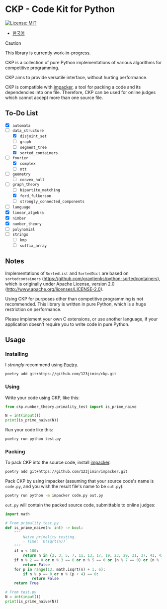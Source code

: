 # CKP - Code Kit for Python

[![License: MIT](https://img.shields.io/badge/License-MIT-yellow.svg)](https://opensource.org/licenses/MIT)

- [한국어](README.ko-KR.md)

> [!CAUTION]
> This library is currently work-in-progress.

CKP is a collection of pure Python implementations of various algorithms for competitive programming.

CKP aims to provide versatile interface, without hurting performance.

CKP is compatible with [impacker](https://github.com/123jimin/impacker), a tool for packing a code and its dependencies into one file. Therefore, CKP can be used for online judges which cannot accept more than one source file.

## To-Do List

- [x] `automata`
- [ ] `data_structure`
  - [x] `disjoint_set`
  - [ ] `graph`
  - [ ] `segment_tree`
  - [x] `sorted_containers`
- [ ] `fourier`
  - [x] `complex`
  - [ ] `ntt`
- [ ] `geometry`
  - [ ] `convex_hull`
- [ ] `graph_theory`
  - [ ] `bipartite_matching`
  - [x] `ford_fulkerson`
  - [ ] `strongly_connected_components`
- [ ] `language`
- [x] `linear_algebra`
- [x] `nimber`
- [x] `number_theory`
- [ ] `polynomial`
- [ ] `strings`
  - [ ] `kmp`
  - [ ] `suffix_array`

## Notes

Implementations of `SortedList` and `SortedDict` are based on `sortedcontainers` (<https://github.com/grantjenks/python-sortedcontainers>), which is originally under Apache License, version 2.0 (<http://www.apache.org/licenses/LICENSE-2.0>).

Using CKP for purposes other than competitive programming is not recommended. This library is written in pure Python, which is a huge restriction on performance.

Please implement your own C extensions, or use another language, if your application doesn't require you to write code in pure Python.

## Usage

### Installing

I *strongly* recommend using [Poetry](https://python-poetry.org/).

```sh
poetry add git+https://github.com/123jimin/ckp.git
```

### Using

Write your code using CKP, like this:

```py
from ckp.number_theory.primality_test import is_prime_naive

N = int(input())
print(is_prime_naive(N))
```

Run your code like this:

```sh
poetry run python test.py
```

### Packing

To pack CKP into the source code, install [impacker](https://github.com/123jimin/impacker).

```sh
poetry add git+https://github.com/123jimin/impacker.git
```

Pack CKP by using impacker (assuming that your source code's name is `code.py`, and you wish the result file's name to be `out.py`):

```sh
poetry run python -m impacker code.py out.py
```

`out.py` will contain the packed source code, submittable to online judges:

```py
import math

# From primality_test.py
def is_prime_naive(n: int) -> bool:
    """
        Naive primality testing.
        - Time: `O(sqrt(n))`
    """
    if n < 100:
        return n in {2, 3, 5, 7, 11, 13, 17, 19, 23, 29, 31, 37, 41, 43, 47, 53, 59, 61, 67, 71, 73, 79, 83, 89, 97}
    if n % 2 == 0 or n % 3 == 0 or n % 5 == 0 or (n % 7 == 0) or (n % 11 == 0):
        return False
    for p in range(13, math.isqrt(n) + 1, 6):
        if n % p == 0 or n % (p + 4) == 0:
            return False
    return True

# From test.py
N = int(input())
print(is_prime_naive(N))
```
